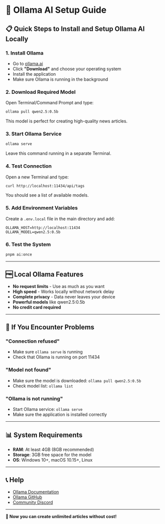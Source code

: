 # 🚀 Ollama AI Setup Guide

## 📋 **Quick Steps to Install and Setup Ollama AI Locally**

### 1. **Install Ollama**
- Go to [ollama.ai](https://ollama.ai)
- Click **"Download"** and choose your operating system
- Install the application
- Make sure Ollama is running in the background

### 2. **Download Required Model**
Open Terminal/Command Prompt and type:
```bash
ollama pull qwen2.5:0.5b
```
This model is perfect for creating high-quality news articles.

### 3. **Start Ollama Service**
```bash
ollama serve
```
Leave this command running in a separate Terminal.

### 4. **Test Connection**
Open a new Terminal and type:
```bash
curl http://localhost:11434/api/tags
```
You should see a list of available models.

### 5. **Add Environment Variables**
Create a `.env.local` file in the main directory and add:
```env
OLLAMA_HOST=http://localhost:11434
OLLAMA_MODEL=qwen2.5:0.5b
```

### 6. **Test the System**
```bash
pnpm ai:once
```

---

## 🆓 **Local Ollama Features**
- **No request limits** - Use as much as you want
- **High speed** - Works locally without network delay
- **Complete privacy** - Data never leaves your device
- **Powerful models** like qwen2.5:0.5b
- **No credit card required**

---

## 🔧 **If You Encounter Problems**

### **"Connection refused"**
- Make sure `ollama serve` is running
- Check that Ollama is running on port 11434

### **"Model not found"**
- Make sure the model is downloaded: `ollama pull qwen2.5:0.5b`
- Check model list: `ollama list`

### **"Ollama is not running"**
- Start Ollama service: `ollama serve`
- Make sure the application is installed correctly

---

## 📊 **System Requirements**
- **RAM**: At least 4GB (8GB recommended)
- **Storage**: 3GB free space for the model
- **OS**: Windows 10+, macOS 10.15+, Linux

---

## 📞 **Help**
- [Ollama Documentation](https://ollama.ai/docs)
- [Ollama GitHub](https://github.com/ollama/ollama)
- [Community Discord](https://discord.gg/ollama)

---

**🎉 Now you can create unlimited articles without cost!**
